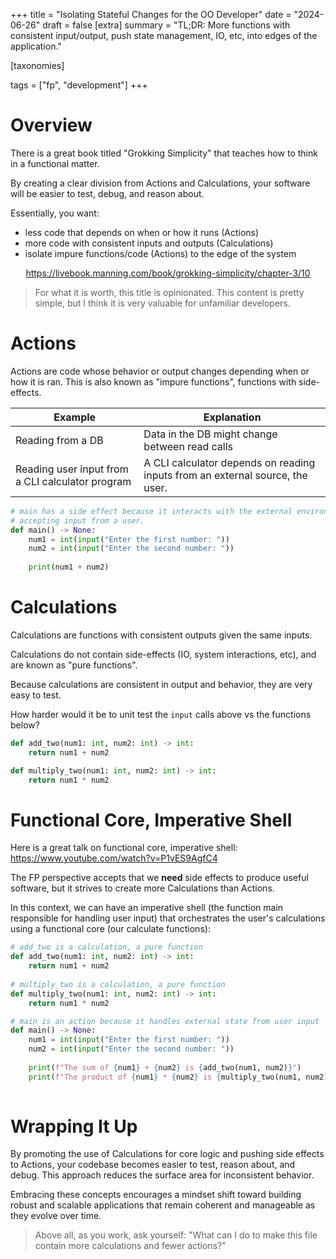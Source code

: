 +++
title = "Isolating Stateful Changes for the OO Developer"
date = "2024-06-26"
draft = false
[extra]
summary = "TL;DR: More functions with consistent input/output, push state management, IO, etc, into edges of the application."

[taxonomies]

tags = ["fp", "development"]
+++


# Overview
There is a great book titled "Grokking Simplicity" that teaches how to think in a functional matter. 

By creating a clear division from Actions and Calculations, your software will be easier to test, debug, and reason about.

Essentially, you want:

- less code that depends on when or how it runs (Actions)
- more code with consistent inputs and outputs (Calculations)
- isolate impure functions/code (Actions) to the edge of the system



<center><a href="https://livebook.manning.com/book/grokking-simplicity/chapter-3/10"><p>https://livebook.manning.com/book/grokking-simplicity/chapter-3/10</p></a></center>

> For what it is worth, this title is opinionated. This content is pretty simple, but I think it is very valuable for unfamiliar developers.


# Actions
Actions are code whose behavior or output changes depending when or how it is ran. This is also known as "impure functions", functions with side-effects.

| Example                               | Explanation                                                                                                     |
|---------------------------------------|-----------------------------------------------------------------------------------------------------------------|
| Reading from a DB                     | Data in the DB might change between read calls |
| Reading user input from a CLI calculator program | A CLI calculator depends on reading inputs from an external source, the user.                                                                                                               |

```py
# main has a side effect because it interacts with the external environment,
# accepting input from a user.
def main() -> None:
	num1 = int(input("Enter the first number: "))
	num2 = int(input("Enter the second number: "))
	
	print(num1 + num2)
```

# Calculations
Calculations are functions with consistent outputs given the same inputs.

Calculations do not contain side-effects (IO, system interactions, etc), and are known as "pure functions".

Because calculations are consistent in output and behavior, they are very easy to test. 

How harder would it be to unit test the `input` calls above vs the functions below?

```py
def add_two(num1: int, num2: int) -> int:
	return num1 + num2

def multiply_two(num1: int, num2: int) -> int:
	return num1 * num2
```
# Functional Core, Imperative Shell
Here is a great talk on functional core, imperative shell: <a href="https://www.youtube.com/watch?v=P1vES9AgfC4"> https://www.youtube.com/watch?v=P1vES9AgfC4 </a> 

The FP perspective accepts that we **need** side effects to produce useful software, but it strives to create more Calculations than Actions.

In this context, we can have an imperative shell (the function main responsible for handling user input) that orchestrates the user's calculations using a functional core (our calculate functions):

```py
# add_two is a calculation, a pure function
def add_two(num1: int, num2: int) -> int:
	return num1 + num2
	
# multiply_two is a calculation, a pure function
def multiply_two(num1: int, num2: int) -> int:
	return num1 * num2

# main is an action because it handles external state from user input
def main() -> None:
	num1 = int(input("Enter the first number: "))
	num2 = int(input("Enter the second number: "))
	
    print(f"The sum of {num1} + {num2} is {add_two(num1, num2)}")
    print(f"The product of {num1} * {num2} is {multiply_two(num1, num2)}")
		
```

# Wrapping It Up
By promoting the use of Calculations for core logic and pushing side effects to Actions, your codebase becomes easier to test, reason about, and debug. This approach reduces the surface area for inconsistent behavior.

Embracing these concepts encourages a mindset shift toward building robust and scalable applications that remain coherent and manageable as they evolve over time.

> Above all, as you work, ask yourself: "What can I do to make this file contain more calculations and fewer actions?"
